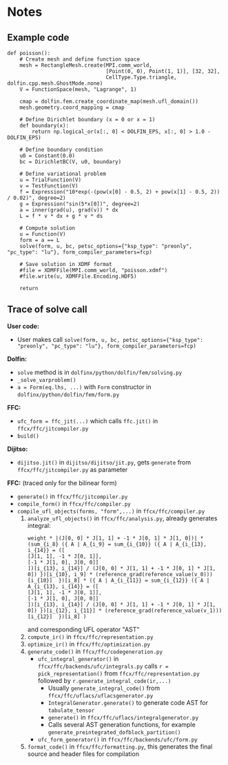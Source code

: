 # Notes

## Example code

```
def poisson():
    # Create mesh and define function space
    mesh = RectangleMesh.create(MPI.comm_world,
                                [Point(0, 0), Point(1, 1)], [32, 32],
                                CellType.Type.triangle, dolfin.cpp.mesh.GhostMode.none)
    V = FunctionSpace(mesh, "Lagrange", 1)

    cmap = dolfin.fem.create_coordinate_map(mesh.ufl_domain())
    mesh.geometry.coord_mapping = cmap

    # Define Dirichlet boundary (x = 0 or x = 1)
    def boundary(x):
        return np.logical_or(x[:, 0] < DOLFIN_EPS, x[:, 0] > 1.0 - DOLFIN_EPS)

    # Define boundary condition
    u0 = Constant(0.0)
    bc = DirichletBC(V, u0, boundary)

    # Define variational problem
    u = TrialFunction(V)
    v = TestFunction(V)
    f = Expression("10*exp(-(pow(x[0] - 0.5, 2) + pow(x[1] - 0.5, 2)) / 0.02)", degree=2)
    g = Expression("sin(5*x[0])", degree=2)
    a = inner(grad(u), grad(v)) * dx
    L = f * v * dx + g * v * ds

    # Compute solution
    u = Function(V)
    form = a == L
    solve(form, u, bc, petsc_options={"ksp_type": "preonly", "pc_type": "lu"}, form_compiler_parameters=fcp)

    # Save solution in XDMF format
    #file = XDMFFile(MPI.comm_world, "poisson.xdmf")
    #file.write(u, XDMFFile.Encoding.HDF5)

    return
```

## Trace of solve call

**User code:**
 - User makes call `solve(form, u, bc, petsc_options={"ksp_type": "preonly", "pc_type": "lu"}, form_compiler_parameters=fcp)`

**Dolfin:**
 - `solve` method is in `dolfinx/python/dolfin/fem/solving.py`
 - `_solve_varproblem()`
 - `a = Form(eq.lhs, ...)` with `Form` constructor in `dolfinx/python/dolfin/fem/form.py`

**FFC:**
 - `ufc_form = ffc_jit(...)` which calls `ffc.jit()` in `ffcx/ffc/jitcompiler.py`
 - `build()`

**Dijitso:**
 - `dijitso.jit()` in `dijitso/dijitso/jit.py`, gets `generate` from `ffcx/ffc/jitcompiler.py` as parameter

**FFC:** (traced only for the bilinear form)
 - `generate()` in `ffcx/ffc/jitcompiler.py`
 - `compile_form()` in `ffcx/ffc/compiler.py`
 - `compile_ufl_objects(forms, "form",...)` in `ffcx/ffc/compiler.py`
    1. `analyze_ufl_objects()` in `ffcx/ffc/analysis.py`, already generates integral:
		```
		weight * |(J[0, 0] * J[1, 1] + -1 * J[0, 1] * J[1, 0])| * (sum_{i_8} ({ A | A_{i_9} = sum_{i_{10}} ({ A | A_{i_{13}, i_{14}} = ([
		[J[1, 1], -1 * J[0, 1]],
		[-1 * J[1, 0], J[0, 0]]
		])[i_{13}, i_{14}] / (J[0, 0] * J[1, 1] + -1 * J[0, 1] * J[1, 0]) })[i_{10}, i_9] * (reference_grad(reference_value(v_0)))[i_{10}]  })[i_8] * ({ A | A_{i_{11}} = sum_{i_{12}} ({ A | A_{i_{13}, i_{14}} = ([
		[J[1, 1], -1 * J[0, 1]],
		[-1 * J[1, 0], J[0, 0]]
		])[i_{13}, i_{14}] / (J[0, 0] * J[1, 1] + -1 * J[0, 1] * J[1, 0]) })[i_{12}, i_{11}] * (reference_grad(reference_value(v_1)))[i_{12}]  })[i_8] )
		```
		and corresponding UFL operator "AST"
	2. `compute_ir()` in `ffcx/ffc/representation.py`
	3. `optimize_ir()` in `ffcx/ffc/optimization.py`
	4. `generate_code()` in `ffcx/ffc/codegeneration.py`
		- `ufc_integral_generator()` in `ffcx/ffc/backends/ufc/integrals.py` calls `r = pick_representation()` from `ffcx/ffc/representation.py` followed by `r.generate_integral_code(ir,...)`
			- Usually `generate_integral_code()` from `ffcx/ffc/uflacs/uflacsgenerator.py`
			- `IntegralGenerator.generate()` to generate code AST for `tabulate_tensor`
			- `generate()` in `ffcx/ffc/uflacs/integralgenerator.py`
			- Calls several AST generation functions, for example `generate_preintegrated_dofblock_partition()`
	    - `ufc_form_generator()` in `ffcx/ffc/backends/ufc/form.py`
	5. `format_code()` in `ffcx/ffc/formatting.py`, this generates the final source and header files for compilation
